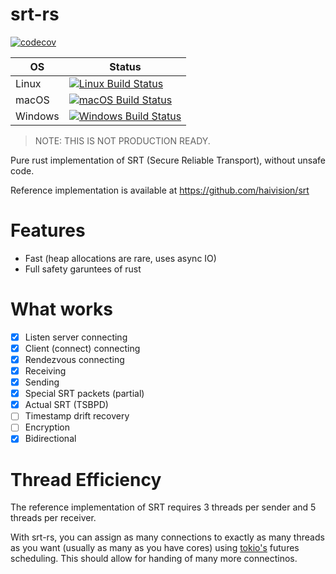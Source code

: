# srt-rs

[![codecov][codecov badge]][codecov]

| OS      | Status                                          |
| ------- | ----------------------------------------------- |
| Linux   | [![Linux Build Status][linux badge]][build]     |
| macOS   | [![macOS Build Status][macos badge]][build]     |
| Windows | [![Windows Build Status][windows badge]][build] |


> NOTE: THIS IS NOT PRODUCTION READY.

Pure rust implementation of SRT (Secure Reliable Transport), without unsafe code.

Reference implementation is available at https://github.com/haivision/srt

# Features

- Fast (heap allocations are rare, uses async IO)
- Full safety garuntees of rust

# What works

- [x] Listen server connecting
- [x] Client (connect) connecting
- [x] Rendezvous connecting
- [x] Receiving
- [x] Sending
- [x] Special SRT packets (partial)
- [x] Actual SRT (TSBPD)
- [ ] Timestamp drift recovery
- [ ] Encryption
- [x] Bidirectional

# Thread Efficiency

The reference implementation of SRT requires 3 threads per sender and 5 threads per receiver. 

With srt-rs, you can assign as many connections to exactly as many threads as you want (usually as many as you have cores) using
[tokio's][tokio] futures scheduling. This should allow for handing of many more connectinos.

[codecov]: https://codecov.io/gh/russelltg/srt-rs
[codecov badge]: https://codecov.io/gh/russelltg/srt-rs/branch/master/graph/badge.svg

[build]: https://russelltg.visualstudio.com/srt-rs/_build/latest?definitionId=2&branchName=master
[linux badge]: https://russelltg.visualstudio.com/srt-rs/_apis/build/status/russelltg.srt-rs?branchName=master&stageName=Multi%20OS%20native%20tests&jobName=Cargo%20test&configuration=Cargo%20test%20Linux
[macos badge]: https://russelltg.visualstudio.com/srt-rs/_apis/build/status/russelltg.srt-rs?branchName=master&stageName=Multi%20OS%20native%20tests&jobName=Cargo%20test&configuration=Cargo%20test%20MacOS
[windows badge]: https://russelltg.visualstudio.com/srt-rs/_apis/build/status/russelltg.srt-rs?branchName=master&stageName=Multi%20OS%20native%20tests&jobName=Cargo%20test&configuration=Cargo%20test%20Windows

[tokio]: https://tokio.rs